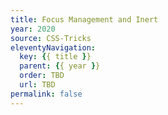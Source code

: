 ```yaml
---
title: Focus Management and Inert
year: 2020
source: CSS-Tricks
eleventyNavigation:
  key: {{ title }}
  parent: {{ year }}
  order: TBD
  url: TBD
permalink: false
---
```

